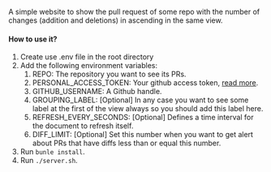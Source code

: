 A simple website to show the pull request of some repo with the number of changes (addition and deletions) in ascending in the same view.

#### How to use it?
1. Create use .env file in the root directory
2. Add the following environment variables:
   1. REPO: The repository you want to see its PRs.
   2. PERSONAL_ACCESS_TOKEN: Your github access token, [read more](https://docs.github.com/en/github/authenticating-to-github/keeping-your-account-and-data-secure/creating-a-personal-access-token).
   3. GITHUB_USERNAME: A Github handle.
   4. GROUPING_LABEL: [Optional] In any case you want to see some label at the first of the view always so you should add this label here.
   5. REFRESH_EVERY_SECONDS: [Optional] Defines a time interval for the document to refresh itself.
   6. DIFF_LIMIT: [Optional] Set this number when you want to get alert about PRs that have diffs less than or equal this number.
3. Run `bunle install`.
4. Run `./server.sh`.